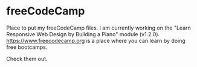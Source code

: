 # freeCodeCamp
Place to put my freeCodeCamp files.
I am currently working on the "Learn Responsive Web Design by Building a Piano" module (v1.2.0).
https://www.freecodecamp.org is a place where you can learn by doing free bootcamps.

Check them out.

